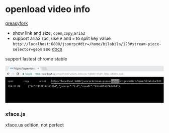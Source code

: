 # openload video info

[greasyfork](https://greasyfork.org/en/scripts/40855-openload-video-info)

- show link and size, `open`,`copy`,`aria2`
- support aria2 rpc, use `#` and `=` to split key value
  `http://localhost:6800/jsonrpc#dir=/home/bilabila/123#stream-piece-selector=geom`
  see [docs](http://aria2.github.io/manual/en/html/aria2c.html) 

support lastest chrome stable

![](https://raw.githubusercontent.com/tkkcc/openload_video_info/master/readme/DeepinScreenshot_select-area_20180420104353.png)

### xface.js

xface.us edition, not perfect




